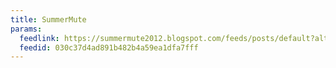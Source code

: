 ```yaml
---
title: SummerMute
params:
  feedlink: https://summermute2012.blogspot.com/feeds/posts/default?alt=rss
  feedid: 030c37d4ad891b482b4a59ea1dfa7fff
---
```

